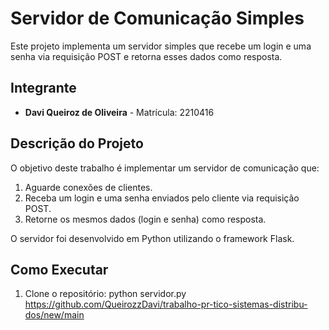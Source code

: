 # Servidor de Comunicação Simples

Este projeto implementa um servidor simples que recebe um login e uma senha via requisição POST e retorna esses dados como resposta.

## Integrante

- **Davi Queiroz de Oliveira** - Matrícula: 2210416

## Descrição do Projeto

O objetivo deste trabalho é implementar um servidor de comunicação que:
1. Aguarde conexões de clientes.
2. Receba um login e uma senha enviados pelo cliente via requisição POST.
3. Retorne os mesmos dados (login e senha) como resposta.

O servidor foi desenvolvido em Python utilizando o framework Flask.

## Como Executar

1. Clone o repositório:
python servidor.py
https://github.com/QueirozzDavi/trabalho-pr-tico-sistemas-distribu-dos/new/main
